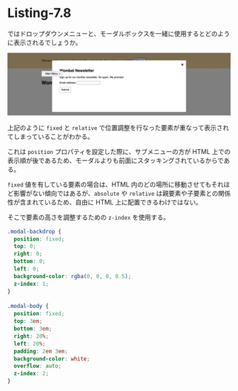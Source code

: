 # Listing-7.8

ではドロップダウンメニューと、モーダルボックスを一緒に使用するとどのように表示されるでしょうか。

![](assets/2021-10-26-21-47-27.png)

上記のように `fixed` と `relative` で位置調整を行なった要素が重なって表示されてしまっていることがわかる。

これは `position` プロパティを設定した際に、サブメニューの方が HTML 上での表示順が後であるため、モーダルよりも前面にスタッキングされているからである。

`fixed` 値を有している要素の場合は、HTML 内のどの場所に移動させてもそれほど影響がない傾向ではあるが、`absolute` や `relative` は親要素や子要素との関係性が含まれているため、自由に HTML 上に配置できるわけではない。

そこで要素の高さを調整するための `z-index` を使用する。

```css
.modal-backdrop {
  position: fixed;
  top: 0;
  right: 0;
  bottom: 0;
  left: 0;
  background-color: rgba(0, 0, 0, 0.5);
  z-index: 1;
}

.modal-body {
  position: fixed;
  top: 3em;
  bottom: 3em;
  right: 20%;
  left: 20%;
  padding: 2em 3em;
  background-color: white;
  overflow: auto;
  z-index: 2;
}
```
